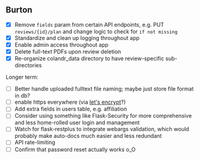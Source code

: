 ## Burton

- [x] Remove `fields` param from certain API endpoints, e.g. PUT `reviews/{id}/plan` and change logic to check for `if not missing`
- [x] Standardize and clean up logging throughout app
- [x] Enable admin access throughout app
- [x] Delete full-text PDFs upon review deletion
- [x] Re-organize colandr_data directory to have review-specific sub-directories

Longer term:

- [ ] Better handle uploaded fulltext file naming; maybe just store file format in db?
- [ ] enable https everywhere (via [let's encrypt](https://letsencrypt.org/)?)
- [ ] Add extra fields in users table, e.g. affiliation
- [ ] Consider using something like Flask-Security for more comprehensive and less home-rolled user login and management
- [ ] Watch for flask-restplus to integrate webargs validation, which would probably make auto-docs much easier and less redundant
- [ ] API rate-limiting
- [ ] Confirm that password reset actually works o_O

